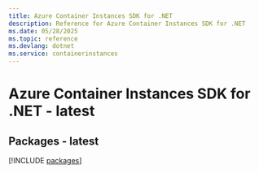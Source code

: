 ```yaml
---
title: Azure Container Instances SDK for .NET
description: Reference for Azure Container Instances SDK for .NET
ms.date: 05/28/2025
ms.topic: reference
ms.devlang: dotnet
ms.service: containerinstances
---
```

# Azure Container Instances SDK for .NET - latest
## Packages - latest
[!INCLUDE [packages](container-instances-index.md)]
